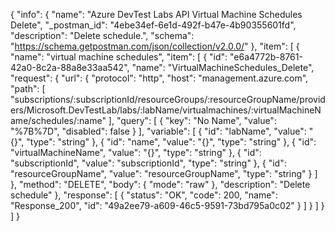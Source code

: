 {
  "info": {
    "name": "Azure DevTest Labs API Virtual Machine Schedules Delete",
    "_postman_id": "4ebe34ef-6e1d-492f-b47e-4b90355601fd",
    "description": "Delete schedule.",
    "schema": "https://schema.getpostman.com/json/collection/v2.0.0/"
  },
  "item": [
    {
      "name": "virtual machine schedules",
      "item": [
        {
          "id": "e6a4772b-8761-42a0-8c2a-88a8e33aa542",
          "name": "VirtualMachineSchedules_Delete",
          "request": {
            "url": {
              "protocol": "http",
              "host": "management.azure.com",
              "path": [
                "subscriptions/:subscriptionId/resourceGroups/:resourceGroupName/providers/Microsoft.DevTestLab/labs/:labName/virtualmachines/:virtualMachineName/schedules/:name"
              ],
              "query": [
                {
                  "key": "No Name",
                  "value": "%7B%7D",
                  "disabled": false
                }
              ],
              "variable": [
                {
                  "id": "labName",
                  "value": "{}",
                  "type": "string"
                },
                {
                  "id": "name",
                  "value": "{}",
                  "type": "string"
                },
                {
                  "id": "virtualMachineName",
                  "value": "{}",
                  "type": "string"
                },
                {
                  "id": "subscriptionId",
                  "value": "subscriptionId",
                  "type": "string"
                },
                {
                  "id": "resourceGroupName",
                  "value": "resourceGroupName",
                  "type": "string"
                }
              ]
            },
            "method": "DELETE",
            "body": {
              "mode": "raw"
            },
            "description": "Delete schedule"
          },
          "response": [
            {
              "status": "OK",
              "code": 200,
              "name": "Response_200",
              "id": "49a2ee79-a609-46c5-9591-73bd795a0c02"
            }
          ]
        }
      ]
    }
  ]
}